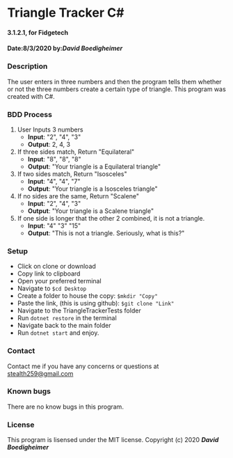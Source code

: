 # Triangle Tracker C#
#### 3.1.2.1, for Fidgetech
#### Date:8/3/2020  by:_**David Boedigheimer**_
### Description
The user enters in three numbers and then the program tells them whether or not the three numbers create a certain type of triangle. This program was created with C#.
### BDD Process
1. User Inputs 3 numbers
      * **Input**: "2", "4", "3"
      * **Output**: 2, 4, 3
2. If three sides match, Return "Equilateral"
      * **Input**: "8", "8", "8"
      * **Output**: "Your triangle is a Equilateral triangle"
3. If two sides match, Return "Isosceles"
      * **Input**: "4", "4", "7"
      * **Output**: "Your triangle is a Isosceles triangle"
4. If no sides are the same, Return "Scalene"
      * **Input**: "2", "4", "3"
      * **Output**: "Your triangle is a Scalene triangle"
5. If one side is longer that the other 2 combined, it is not a triangle.
      * **Input**: "4" "3" "15"
      * **Output**: "This is not a triangle. Seriously, what is this?"
### Setup
* Click on clone or download
* Copy link to clipboard
* Open your preferred terminal
* Navigate to `$cd Desktop`
* Create a folder to house the copy: `$mkdir "Copy"`
* Paste the link, (this is using github): `$git clone "Link"`
* Navigate to the TriangleTrackerTests folder
* Run `dotnet restore` in the terminal
* Navigate back to the main folder
* Run `dotnet start` and enjoy.
### Contact
Contact me if you have any concerns or questions at stealth259@gmail.com
### Known bugs
There are no know bugs in this program.
### License
This program is lisensed under the MIT license.
Copyright (c) 2020 _**David Boedigheimer**_